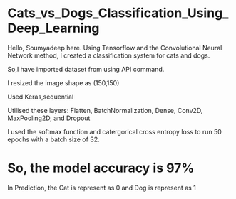 # Cats_vs_Dogs_Classification_Using_Deep_Learning
Hello, Soumyadeep here. Using Tensorflow and the Convolutional Neural Network method, I created a classification system for cats and dogs.

So,I have imported dataset from using API command.

I resized the image shape as (150,150)

Used Keras,sequential

Utilised these layers: Flatten, BatchNormalization, Dense, Conv2D, MaxPooling2D, and Dropout

I used the softmax function and catergorical cross entropy loss to run 50 epochs with a batch size of 32.

# So, the model accuracy is 97%

In Prediction, the Cat is represent as 0 and Dog is represent as 1
